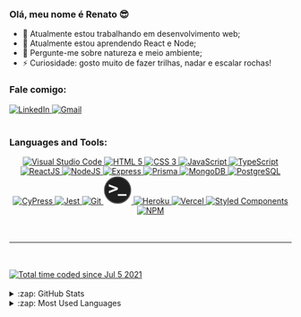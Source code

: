 ### Olá, meu nome é Renato 😎

- 🔭 Atualmente estou trabalhando em desenvolvimento web;
- 🌱 Atualmente estou aprendendo React e Node;
- 💬 Pergunte-me sobre natureza e meio ambiente;
- ⚡ Curiosidade: gosto muito de fazer trilhas, nadar e escalar rochas!



### Fale comigo:
<div align="left">
  <a href="https://www.linkedin.com/in/renato-salgado-dias">
    <img src="https://img.shields.io/badge/LinkedIn-0077B5?style=for-the-badge&logo=linkedin&logoColor=white" title="LinkedIn" />
  </a>
  
   <a href="mailto:renaato.salgado@gmail.com">
    <img src="https://img.shields.io/badge/Gmail-D14836?style=for-the-badge&logo=gmail&logoColor=white" title="Gmail" />
  </a>
</div>

<br />

### Languages and Tools:

<div align="center" style="margin: auto" >
  
 <a href="https://www.linkedin.com/in/renato-salgado-dias/">
    <img src="https://img.shields.io/badge/Visual_Studio_Code-0078D4?style=for-the-badge&logo=visual%20studio%20code&logoColor=white" title="Visual Studio Code" />
  </a>
 
  <a href="https://www.linkedin.com/in/renato-salgado-dias/">
    <img src="https://img.shields.io/badge/HTML5-E34F26?style=for-the-badge&logo=html5&logoColor=white" title="HTML 5" />
  </a>
 
  <a href="https://www.linkedin.com/in/renato-salgado-dias/">
    <img src="https://img.shields.io/badge/CSS3-1572B6?style=for-the-badge&logo=css3&logoColor=white" title="CSS 3" />
  </a>
 
  <a href="https://www.linkedin.com/in/renato-salgado-dias/">
    <img src="https://img.shields.io/badge/JavaScript-323330?style=for-the-badge&logo=javascript&logoColor=F7DF1E" title="JavaScript" />
  </a>
  
  <a href="https://www.linkedin.com/in/renato-salgado-dias/">
    <img src="https://img.shields.io/badge/TypeScript-007ACC?style=for-the-badge&logo=typescript&logoColor=white" title="TypeScript" />
  </a>
 
  <a href="https://www.linkedin.com/in/renato-salgado-dias/">
    <img src="https://img.shields.io/badge/React-20232A?style=for-the-badge&logo=react&logoColor=61DAFB" title="ReactJS" />
  </a>  
 
  <a href="https://www.linkedin.com/in/renato-salgado-dias/">
    <img src="https://img.shields.io/badge/Node.js-339933?style=for-the-badge&logo=nodedotjs&logoColor=white" title="NodeJS" />
  </a>
  
   <a href="https://www.linkedin.com/in/renato-salgado-dias/" target="_blank">
    <img src="https://img.shields.io/badge/Express.js-000000?style=for-the-badge&logo=express&logoColor=white" title="Express" />
  </a>
  
  
  <a href="https://www.linkedin.com/in/renato-salgado-dias/" target="_blank">
    <img src="https://cdn.worldvectorlogo.com/logos/prisma-3.svg" title="Prisma" width="50em" />
  </a>
  
   <a href="https://www.linkedin.com/in/renato-salgado-dias/">
    <img src="https://img.shields.io/badge/MongoDB-316192?style=for-the-badge&logo=mongodb&logoColor=white" title="MongoDB" />
  </a>
  
   <a href="https://www.linkedin.com/in/renato-salgado-dias/">
    <img src="https://img.shields.io/badge/PostgreSQL-316192?style=for-the-badge&logo=postgresql&logoColor=white" title="PostgreSQL" />
  </a>
  
  <a href="https://www.linkedin.com/in/renato-salgado-dias/">
    <img src="https://www.svgrepo.com/show/353630/cypress.svg" title="CyPress" width="50em" />
  </a>
  
  <a href="https://www.linkedin.com/in/renato-salgado-dias/">
    <img src="https://img.shields.io/badge/Jest-C21325?style=for-the-badge&logo=jest&logoColor=white" title="Jest" />
  </a> 
  
  <a href="https://www.linkedin.com/in/renato-salgado-dias/">
    <img src="https://img.shields.io/badge/Git-F05032?style=for-the-badge&logo=git&logoColor=white" title="Git" />
  </a>
 
  <a href="https://www.linkedin.com/in/renato-salgado-dias/">
    <img src="https://raw.githubusercontent.com/github/explore/80688e429a7d4ef2fca1e82350fe8e3517d3494d/topics/terminal/terminal.png" title="Terminal" width="50em" />
  </a>  
  
  <a href="https://www.linkedin.com/in/renato-salgado-dias/">
    <img src="https://img.shields.io/badge/Heroku-430098?style=for-the-badge&logo=heroku&logoColor=white" title="Heroku" />
  </a> 
  
  <a href="https://www.linkedin.com/in/renato-salgado-dias/">
    <img src="https://img.shields.io/badge/Vercel-000000?style=for-the-badge&logo=vercel&logoColor=white" title="Vercel" />
  </a> 
  
  <a href="https://www.linkedin.com/in/renato-salgado-dias/">
    <img src="https://img.shields.io/badge/styled--components-DB7093?style=for-the-badge&logo=styled-components&logoColor=white" title="Styled Components" />
  </a> 
  
  <a href="https://www.linkedin.com/in/renato-salgado-dias/">
    <img src="https://img.shields.io/badge/NPM-DB7093?style=for-the-badge&logo=npm&logoColor=white" title="NPM" width="50em" />
  </a> 
</div>

<br />
<br />

---

<br />
<br />

<div align="left"> 
  <a href="https://wakatime.com/@63dcc3e1-f21a-4e36-9222-c69edbfe6cb1">
    <img src="https://wakatime.com/badge/user/63dcc3e1-f21a-4e36-9222-c69edbfe6cb1.svg?style=for-the-badge" title="Total time coded since Jul 5 2021" />
  </a>
</div>

<br />

<details>
  <summary>:zap: GitHub Stats</summary>

  <img align="left" alt="Renato's GitHub Stats" src="https://github-readme-stats.vercel.app/api?username=renaatosalgado&show_icons=true&hide_border=true" />

</details>

<details>
  <summary>:zap: Most Used Languages</summary>

<img align="left" alt="Renato's GitHub Top Languages" src="https://github-readme-stats.vercel.app/api/top-langs/?username=renaatosalgado" />

</details>

